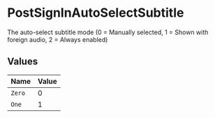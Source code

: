 # PostSignInAutoSelectSubtitle

The auto-select subtitle mode (0 = Manually selected, 1 = Shown with foreign audio, 2 = Always enabled)


## Values

| Name   | Value  |
| ------ | ------ |
| `Zero` | 0      |
| `One`  | 1      |